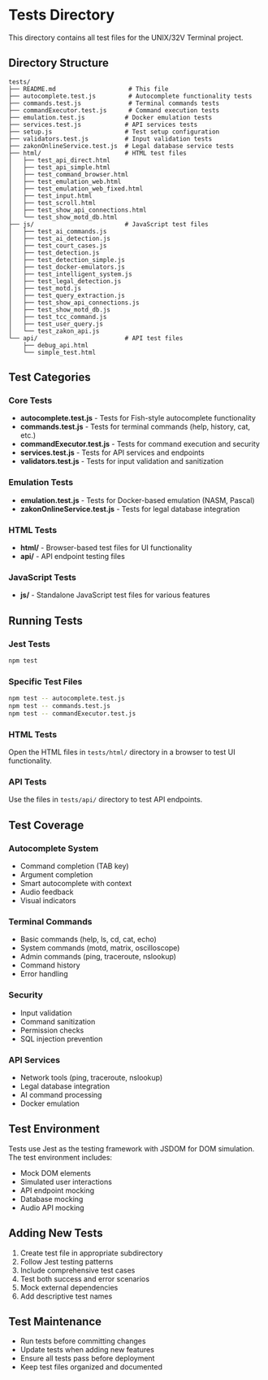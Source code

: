 # Tests Directory

This directory contains all test files for the UNIX/32V Terminal project.

## Directory Structure

```
tests/
├── README.md                    # This file
├── autocomplete.test.js         # Autocomplete functionality tests
├── commands.test.js             # Terminal commands tests
├── commandExecutor.test.js      # Command execution tests
├── emulation.test.js           # Docker emulation tests
├── services.test.js            # API services tests
├── setup.js                    # Test setup configuration
├── validators.test.js          # Input validation tests
├── zakonOnlineService.test.js  # Legal database service tests
├── html/                       # HTML test files
│   ├── test_api_direct.html
│   ├── test_api_simple.html
│   ├── test_command_browser.html
│   ├── test_emulation_web.html
│   ├── test_emulation_web_fixed.html
│   ├── test_input.html
│   ├── test_scroll.html
│   ├── test_show_api_connections.html
│   └── test_show_motd_db.html
├── js/                         # JavaScript test files
│   ├── test_ai_commands.js
│   ├── test_ai_detection.js
│   ├── test_court_cases.js
│   ├── test_detection.js
│   ├── test_detection_simple.js
│   ├── test_docker-emulators.js
│   ├── test_intelligent_system.js
│   ├── test_legal_detection.js
│   ├── test_motd.js
│   ├── test_query_extraction.js
│   ├── test_show_api_connections.js
│   ├── test_show_motd_db.js
│   ├── test_tcc_command.js
│   ├── test_user_query.js
│   └── test_zakon_api.js
└── api/                        # API test files
    ├── debug_api.html
    └── simple_test.html
```

## Test Categories

### Core Tests
- **autocomplete.test.js** - Tests for Fish-style autocomplete functionality
- **commands.test.js** - Tests for terminal commands (help, history, cat, etc.)
- **commandExecutor.test.js** - Tests for command execution and security
- **services.test.js** - Tests for API services and endpoints
- **validators.test.js** - Tests for input validation and sanitization

### Emulation Tests
- **emulation.test.js** - Tests for Docker-based emulation (NASM, Pascal)
- **zakonOnlineService.test.js** - Tests for legal database integration

### HTML Tests
- **html/** - Browser-based test files for UI functionality
- **api/** - API endpoint testing files

### JavaScript Tests
- **js/** - Standalone JavaScript test files for various features

## Running Tests

### Jest Tests
```bash
npm test
```

### Specific Test Files
```bash
npm test -- autocomplete.test.js
npm test -- commands.test.js
npm test -- commandExecutor.test.js
```

### HTML Tests
Open the HTML files in `tests/html/` directory in a browser to test UI functionality.

### API Tests
Use the files in `tests/api/` directory to test API endpoints.

## Test Coverage

### Autocomplete System
- Command completion (TAB key)
- Argument completion
- Smart autocomplete with context
- Audio feedback
- Visual indicators

### Terminal Commands
- Basic commands (help, ls, cd, cat, echo)
- System commands (motd, matrix, oscilloscope)
- Admin commands (ping, traceroute, nslookup)
- Command history
- Error handling

### Security
- Input validation
- Command sanitization
- Permission checks
- SQL injection prevention

### API Services
- Network tools (ping, traceroute, nslookup)
- Legal database integration
- AI command processing
- Docker emulation

## Test Environment

Tests use Jest as the testing framework with JSDOM for DOM simulation. The test environment includes:

- Mock DOM elements
- Simulated user interactions
- API endpoint mocking
- Database mocking
- Audio API mocking

## Adding New Tests

1. Create test file in appropriate subdirectory
2. Follow Jest testing patterns
3. Include comprehensive test cases
4. Test both success and error scenarios
5. Mock external dependencies
6. Add descriptive test names

## Test Maintenance

- Run tests before committing changes
- Update tests when adding new features
- Ensure all tests pass before deployment
- Keep test files organized and documented 